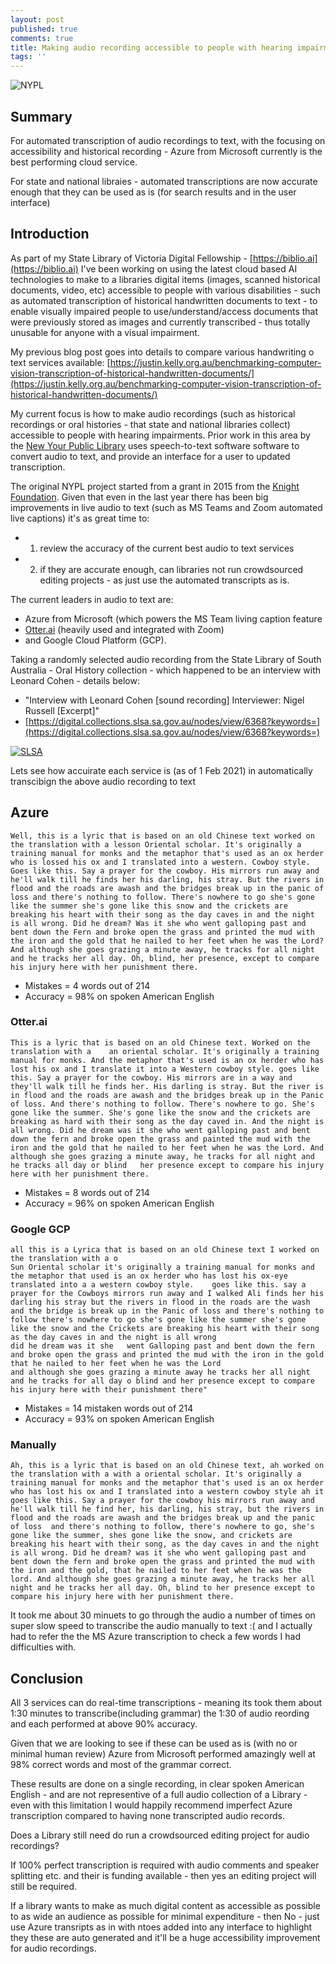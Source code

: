 ```yaml
---
layout: post
published: true
comments: true
title: Making audio recording accessible to people with hearing impairments.
tags: ''
---
```

![NYPL]({{site.baseurl}}/img/2021-NYPL.png)

##  Summary

For automated transcription of audio recordings to text, with the focusing on accessibility and historical recording - Azure from Microsoft currently is the best performing cloud service.

For state and national libraies - automated transcriptions are now accurate enough that they can be used as is (for search results and in the user interface)

## Introduction

As part of my State Library of Victoria Digital Fellowship - [https://biblio.ai](https://biblio.ai) I've been working on using the latest cloud based AI technologies to make to a libraries digital items (images, scanned historical documents, video, etc) accessible to people with various disabilities - such as automated transcription of historical handwritten documents to text - to enable visually impaired people to use/understand/access documents that were previously stored as images and currently transcribed - thus totally unusable for anyone with a visual impairment. 

My previous blog post goes into details to compare various handwriting o text services available: [https://justin.kelly.org.au/benchmarking-computer-vision-transcription-of-historical-handwritten-documents/](https://justin.kelly.org.au/benchmarking-computer-vision-transcription-of-historical-handwritten-documents/)

My current focus is how to make audio recordings (such as historical recordings or oral histories - that state and national libraries collect) accessible to people with hearing impairments. Prior work in this area by the [New Your Public Library](http://transcribe.oralhistory.nypl.org) uses speech-to-text software software to convert audio to text, and provide an interface for a user to updated transcription. 

The original NYPL project started from a grant in 2015 from the [Knight Foundation](https://knightfoundation.org/grants/together-we-listen). Given that even in the last year there has been big improvements in live audio to text (such as MS Teams and Zoom automated live captions) it's as great time to:

* 1. review the accuracy of the current best audio to text services
* 2. if they are accurate enough, can libraries not run crowdsourced editing projects - as just use the automated transcripts as is. 

The current leaders in audio to text are:

* Azure from Microsoft (which powers the MS Team living caption feature
* [Otter.ai](http://otter.ai) (heavily used and integrated with Zoom)
* and Google Cloud Platform (GCP). 

Taking a randomly selected audio recording from the State Library of South Australia - Oral History collection - which happened to be an interview with Leonard Cohen - details below:

- "Interview with Leonard Cohen [sound recording] Interviewer: Nigel Russell [Excerpt]"
- [https://digital.collections.slsa.sa.gov.au/nodes/view/6368?keywords=](https://digital.collections.slsa.sa.gov.au/nodes/view/6368?keywords=)

[![SLSA]({{site.baseurl}}/img/2021-SLSA.png)](https://digital.collections.slsa.sa.gov.au/nodes/view/6368?keywords=)

Lets see how accuirate each service is (as of 1 Feb 2021) in automatically transcibign the above audio recording to text


## Azure


```
Well, this is a lyric that is based on an old Chinese text worked on the translation with a lesson Oriental scholar. It's originally a training manual for monks and the metaphor that's used as an ox herder who is lossed his ox and I translated into a western. Cowboy style. Goes like this. Say a prayer for the cowboy. His mirrors run away and he'll walk till he finds her his darling, his stray. But the rivers in flood and the roads are awash and the bridges break up in the panic of loss and there's nothing to follow. There's nowhere to go she's gone like the summer she's gone like this snow and the crickets are breaking his heart with their song as the day caves in and the night is all wrong. Did he dream? Was it she who went galloping past and bent down the Fern and broke open the grass and printed the mud with the iron and the gold that he nailed to her feet when he was the Lord? And although she goes grazing a minute away, he tracks for all night and he tracks her all day. Oh, blind, her presence, except to compare his injury here with her punishment there. 
```

* Mistakes = 4 words out of 214
* Accuracy = 98% on spoken American English 

### Otter.ai


```
This is a lyric that is based on an old Chinese text. Worked on the translation with a    an oriental scholar. It's originally a training manual for monks. And the metaphor that's used is an ox herder who has lost his ox and I translate it into a Western cowboy style. goes like this. Say a prayer for the cowboy. His mirrors are in a way and they'll walk till he finds her. His darling is stray. But the river is in flood and the roads are awash and the bridges break up in the Panic of loss. And there's nothing to follow. There's nowhere to go. She's gone like the summer. She's gone like the snow and the crickets are breaking as hard with their song as the day caved in. And the night is all wrong. Did he dream was it she who went galloping past and bent down the fern and broke open the grass and painted the mud with the iron and the gold that he nailed to her feet when he was the Lord. And although she goes grazing a minute away, he tracks for all night and he tracks all day or blind   her presence except to compare his injury here with her punishment there.
```

* Mistakes = 8 words out of 214
* Accuracy = 96% on spoken American English 

### Google GCP


```
all this is a Lyrica that is based on an old Chinese text I worked on the translation with a o
Sun Oriental scholar it's originally a training manual for monks and the metaphor that used is an ox herder who has lost his ox-eye translated into a a western cowboy style.    goes like this. say a prayer for the Cowboys mirrors run away and I walked Ali finds her his darling his stray but the rivers in flood in the roads are the wash and the bridge is break up in the Panic of loss and there's nothing to follow there's nowhere to go she's gone like the summer she's gone like the snow and the Crickets are breaking his heart with their song as the day caves in and the night is all wrong
did he dream was it she   went Galloping past and bent down the fern and broke open the grass and printed the mud with the iron in the gold that he nailed to her feet when he was the Lord
and although she goes grazing a minute away he tracks her all night and he tracks for all day o blind and her presence except to compare his injury here with their punishment there"
```

* Mistakes = 14 mistaken words out of 214
* Accuracy = 93% on spoken American English 

### Manually

```
Ah, this is a lyric that is based on an old Chinese text, ah worked on the translation with a with a oriental scholar. It's originally a training manual for monks and the metaphor that's used is an ox herder who has lost his ox and I translated into a western cowboy style ah it goes like this. Say a prayer for the cowboy his mirrors run away and he'll walk till he find her, his darling, his stray, but the rivers in flood and the roads are awash and the bridges break up and the panic of loss  and there's nothing to follow, there's nowhere to go, she's gone like the summer, shes gone like the snow, and crickets are breaking his heart with their song, as the day caves in and the night is all wrong. Did he dream? was it she who went galloping past and bent down the fern and broke open the grass and printed the mud with the iron and the gold, that he nailed to her feet when he was the lord. And although she goes grazing a minute away, he tracks her all night and he tracks her all day. Oh, blind to her presence except to compare his injury here with her punishment there.
```

It took me about 30 minuets to go through the audio a number of times on super slow speed to transcribe the audio manually to text :( and I actually had to refer the the MS Azure transcription  to check a few words I had difficulties with.

## Conclusion

All 3 services can do real-time transcriptions - meaning its took them about 1:30 minutes to transcribe(including grammar) the 1:30 of audio reording and each performed at above 90% accuracy. 

Given that we are looking to see if these can be used as is (with no or minimal human review) Azure from Microsoft performed amazingly well at 98% correct words and most of the grammar correct.

These results are done on a single recording, in clear spoken American English - and are not representive of a full audio collection of a Library - even with this limitation I would happily recommend imperfect Azure transcription compared to having none transcripted audio records.

Does a Library still need do run a crowdsourced editing project for audio recordings? 

If 100% perfect transcription is required with audio comments and speaker splitting etc. and their is funding available - then yes an editing project will still be required.

If a library wants to make as much digital content as accessible as possible to as wide an audience as possible for minimal expenditure - then No - just use Azure transripts as in with ntoes added into any interface to highlight they these are auto generated and it'll be a huge accessibility improvement for audio recordings.




